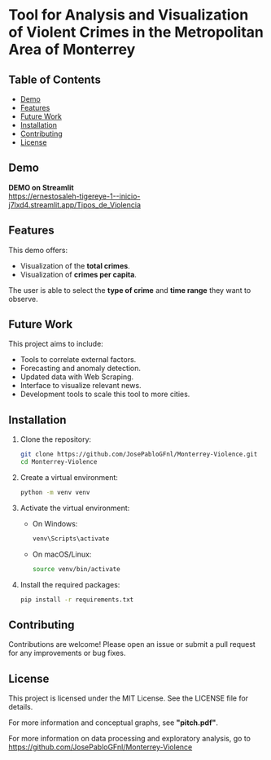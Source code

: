 # Tool for Analysis and Visualization of Violent Crimes in the Metropolitan Area of Monterrey

## Table of Contents
- [Demo](#demo)
- [Features](#features)
- [Future Work](#future-work)
- [Installation](#installation)
- [Contributing](#contributing)
- [License](#license)

## Demo

**DEMO on Streamlit** <br />
https://ernestosaleh-tigereye-1--inicio-j7lxd4.streamlit.app/Tipos_de_Violencia

## Features

This demo offers:
- Visualization of the **total crimes**.
- Visualization of **crimes per capita**.

The user is able to select the 
**type of crime** and **time range** they want to observe.

## Future Work

This project aims to include:
- Tools to correlate external factors.
- Forecasting and anomaly detection.
- Updated data with Web Scraping.
- Interface to visualize relevant news.
- Development tools to scale this tool to more cities.

## Installation

1. Clone the repository:
    ```sh
    git clone https://github.com/JosePabloGFnl/Monterrey-Violence.git
    cd Monterrey-Violence
    ```

2. Create a virtual environment:
    ```sh
    python -m venv venv
    ```

3. Activate the virtual environment:
    - On Windows:
        ```sh
        venv\Scripts\activate
        ```
    - On macOS/Linux:
        ```sh
        source venv/bin/activate
        ```

4. Install the required packages:
    ```sh
    pip install -r requirements.txt
    ```

## Contributing

Contributions are welcome! Please open an issue or submit a pull request for any improvements or bug fixes.

## License

This project is licensed under the MIT License. See the LICENSE file for details.

For more information and conceptual graphs, see **"pitch.pdf"**.

For more information on data processing and exploratory analysis, go to https://github.com/JosePabloGFnl/Monterrey-Violence